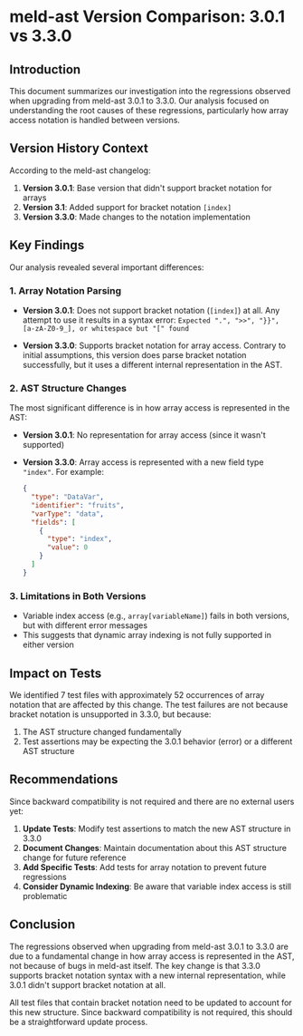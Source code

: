 # meld-ast Version Comparison: 3.0.1 vs 3.3.0

## Introduction

This document summarizes our investigation into the regressions observed when upgrading from meld-ast 3.0.1 to 3.3.0. Our analysis focused on understanding the root causes of these regressions, particularly how array access notation is handled between versions.

## Version History Context

According to the meld-ast changelog:

1. **Version 3.0.1**: Base version that didn't support bracket notation for arrays
2. **Version 3.1**: Added support for bracket notation `[index]`
3. **Version 3.3.0**: Made changes to the notation implementation

## Key Findings

Our analysis revealed several important differences:

### 1. Array Notation Parsing

- **Version 3.0.1**: Does not support bracket notation (`[index]`) at all. Any attempt to use it results in a syntax error: `Expected ".", ">>", "}}", [a-zA-Z0-9_], or whitespace but "[" found`

- **Version 3.3.0**: Supports bracket notation for array access. Contrary to initial assumptions, this version does parse bracket notation successfully, but it uses a different internal representation in the AST.

### 2. AST Structure Changes

The most significant difference is in how array access is represented in the AST:

- **Version 3.0.1**: No representation for array access (since it wasn't supported)

- **Version 3.3.0**: Array access is represented with a new field type `"index"`. For example:
  ```json
  {
    "type": "DataVar",
    "identifier": "fruits",
    "varType": "data",
    "fields": [
      {
        "type": "index",
        "value": 0
      }
    ]
  }
  ```

### 3. Limitations in Both Versions

- Variable index access (e.g., `array[variableName]`) fails in both versions, but with different error messages
- This suggests that dynamic array indexing is not fully supported in either version

## Impact on Tests

We identified 7 test files with approximately 52 occurrences of array notation that are affected by this change. The test failures are not because bracket notation is unsupported in 3.3.0, but because:

1. The AST structure changed fundamentally
2. Test assertions may be expecting the 3.0.1 behavior (error) or a different AST structure

## Recommendations

Since backward compatibility is not required and there are no external users yet:

1. **Update Tests**: Modify test assertions to match the new AST structure in 3.3.0
2. **Document Changes**: Maintain documentation about this AST structure change for future reference
3. **Add Specific Tests**: Add tests for array notation to prevent future regressions
4. **Consider Dynamic Indexing**: Be aware that variable index access is still problematic

## Conclusion

The regressions observed when upgrading from meld-ast 3.0.1 to 3.3.0 are due to a fundamental change in how array access is represented in the AST, not because of bugs in meld-ast itself. The key change is that 3.3.0 supports bracket notation syntax with a new internal representation, while 3.0.1 didn't support bracket notation at all.

All test files that contain bracket notation need to be updated to account for this new structure. Since backward compatibility is not required, this should be a straightforward update process. 